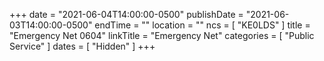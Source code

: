 +++
date = "2021-06-04T14:00:00-0500"
publishDate = "2021-06-03T14:00:00-0500"
endTime = ""
location = ""
ncs = [ "KE0LDS" ]
title = "Emergency Net 0604"
linkTitle = "Emergency Net"
categories = [ "Public Service" ]
dates = [ "Hidden" ]
+++
